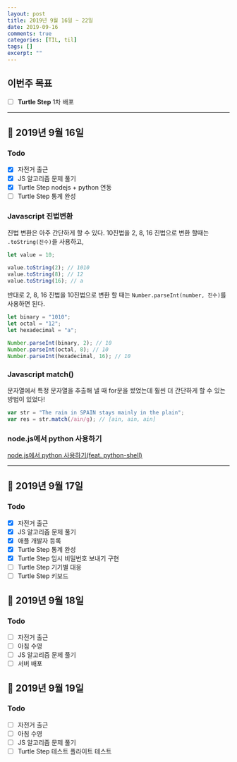 ```yaml
---
layout: post
title: 2019년 9월 16일 ~ 22일
date: 2019-09-16
comments: true
categories: [TIL, til]
tags: []
excerpt: ""
---
```


## 이번주 목표

- [ ] **Turtle Step** 1차 배포

---

## 📅 2019년 9월 16일

### Todo

- [x] 자전거 출근
- [x] JS 알고리즘 문제 풀기
- [x] Turtle Step nodejs + python 연동
- [ ] Turtle Step 통계 완성

### Javascript 진법변환

진법 변환은 아주 간단하게 할 수 있다.
10진법을 2, 8, 16 진법으로 변환 할때는 `.toString(진수)`을 사용하고,

```javascript
let value = 10;

value.toString(2); // 1010
value.toString(8); // 12
value.toString(16); // a
```

반대로 2, 8, 16 진법을 10진법으로 변환 할 때는 `Number.parseInt(number, 진수)`를 사용하면 된다.

```javascript
let binary = "1010";
let octal = "12";
let hexadecimal = "a";

Number.parseInt(binary, 2); // 10
Number.parseInt(octal, 8); // 10
Number.parseInt(hexadecimal, 16); // 10
```

### Javascript match()

문자열에서 특정 문자열을 추출해 낼 때 for문을 썼었는데 훨씬 더 간단하게 할 수 있는 방법이 있었다!

```javascript
var str = "The rain in SPAIN stays mainly in the plain";
var res = str.match(/ain/g); // [ain, ain, ain]
```

### node.js에서 python 사용하기

[node.js에서 python 사용하기(feat. python-shell)](/study/nodejs/node.js에서-python-사용하기/)

---

## 📅 2019년 9월 17일

### Todo

- [x] 자전거 출근
- [x] JS 알고리즘 문제 풀기
- [x] 애플 개발자 등록
- [x] Turtle Step 통계 완성
- [x] Turtle Step 임시 비밀번호 보내기 구현
- [ ] Turtle Step 기기별 대응
- [ ] Turtle Step 키보드

## 📅 2019년 9월 18일

### Todo

- [ ] 자전거 출근
- [ ] 아침 수영
- [ ] JS 알고리즘 문제 풀기
- [ ] 서버 배포

## 📅 2019년 9월 19일

### Todo

- [ ] 자전거 출근
- [ ] 아침 수영
- [ ] JS 알고리즘 문제 풀기
- [ ] Turtle Step 테스트 플라이트 테스트
